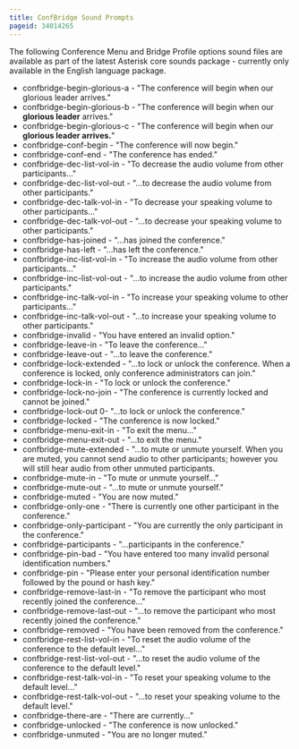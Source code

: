 ```yaml
---
title: ConfBridge Sound Prompts
pageid: 34014265
---
```


The following Conference Menu and Bridge Profile options sound files are available as part of the latest Asterisk core sounds package - currently only available in the English language package.

* confbridge-begin-glorious-a - "The conference will begin when our glorious leader arrives."
* confbridge-begin-glorious-b - "The conference will begin when our **glorious leader** arrives."
* confbridge-begin-glorious-c - "The conference will begin when our **glorious leader arrives.**"
* confbridge-conf-begin - "The conference will now begin."
* confbridge-conf-end - "The conference has ended."
* confbridge-dec-list-vol-in - "To decrease the audio volume from other participants..."
* confbridge-dec-list-vol-out - "...to decrease the audio volume from other participants."
* confbridge-dec-talk-vol-in - "To decrease your speaking volume to other participants..."
* confbridge-dec-talk-vol-out - "...to decrease your speaking volume to other participants."
* confbridge-has-joined - "...has joined the conference."
* confbridge-has-left - "...has left the conference."
* confbridge-inc-list-vol-in - "To increase the audio volume from other participants..."
* confbridge-inc-list-vol-out - "...to increase the audio volume from other participants."
* confbridge-inc-talk-vol-in - "To increase your speaking volume to other participants..."
* confbridge-inc-talk-vol-out - "...to increase your speaking volume to other participants."
* confbridge-invalid - "You have entered an invalid option."
* confbridge-leave-in - "To leave the conference..."
* confbridge-leave-out - "...to leave the conference."
* confbridge-lock-extended - "...to lock or unlock the conference. When a conference is locked, only conference administrators can join."
* confbridge-lock-in - "To lock or unlock the conference."
* confbridge-lock-no-join - "The conference is currently locked and cannot be joined."
* confbridge-lock-out 0- "...to lock or unlock the conference."
* confbridge-locked - "The conference is now locked."
* confbridge-menu-exit-in - "To exit the menu..."
* confbridge-menu-exit-out - "...to exit the menu."
* confbridge-mute-extended - "...to mute or unmute yourself. When you are muted, you cannot send audio to other participants; however you will still hear audio from other unmuted participants.
* confbridge-mute-in - "To mute or unmute yourself..."
* confbridge-mute-out - "...to mute or unmute yourself."
* confbridge-muted - "You are now muted."
* confbridge-only-one - "There is currently one other participant in the conference."
* confbridge-only-participant - "You are currently the only participant in the conference."
* confbridge-participants - "...participants in the conference."
* confbridge-pin-bad - "You have entered too many invalid personal identification numbers."
* confbridge-pin - "Please enter your personal identification number followed by the pound or hash key."
* confbridge-remove-last-in - "To remove the participant who most recently joined the conference..."
* confbridge-remove-last-out - "...to remove the participant who most recently joined the conference."
* confbridge-removed - "You have been removed from the conference."
* confbridge-rest-list-vol-in - "To reset the audio volume of the conference to the default level..."
* confbridge-rest-list-vol-out - "...to reset the audio volume of the conference to the default level."
* confbridge-rest-talk-vol-in - "To reset your speaking volume to the default level..."
* confbridge-rest-talk-vol-out - "...to reset your speaking volume to the default level."
* confbridge-there-are - "There are currently..."
* confbridge-unlocked - "The conference is now unlocked."
* confbridge-unmuted - "You are no longer muted."
